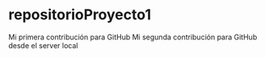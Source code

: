 # repositorioProyecto1

Mi primera contribución para GitHub
Mi segunda contribución para GitHub desde el server local